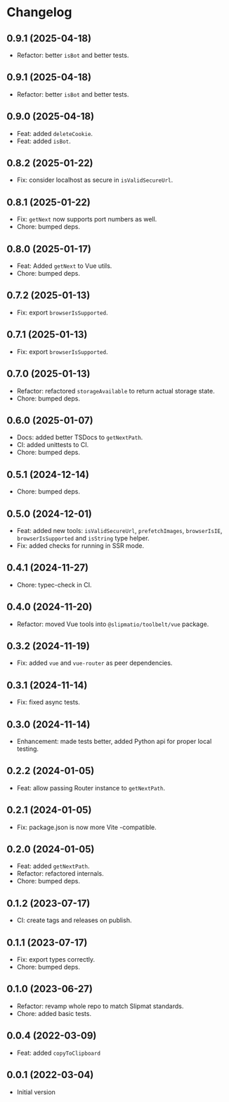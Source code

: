 # Changelog

## 0.9.1 (2025-04-18)

- Refactor: better `isBot` and better tests.

## 0.9.1 (2025-04-18)

- Refactor: better `isBot` and better tests.

## 0.9.0 (2025-04-18)

- Feat: added `deleteCookie`.
- Feat: added `isBot`.

## 0.8.2 (2025-01-22)

- Fix: consider localhost as secure in `isValidSecureUrl`.

## 0.8.1 (2025-01-22)

- Fix: `getNext` now supports port numbers as well.
- Chore: bumped deps.

## 0.8.0 (2025-01-17)

- Feat: Added `getNext` to Vue utils.
- Chore: bumped deps.

## 0.7.2 (2025-01-13)

- Fix: export `browserIsSupported`.

## 0.7.1 (2025-01-13)

- Fix: export `browserIsSupported`.

## 0.7.0 (2025-01-13)

- Refactor: refactored `storageAvailable` to return actual storage state.
- Chore: bumped deps.

## 0.6.0 (2025-01-07)

- Docs: added better TSDocs to `getNextPath`.
- CI: added unittests to CI.
- Chore: bumped deps.

## 0.5.1 (2024-12-14)

- Chore: bumped deps.

## 0.5.0 (2024-12-01)

- Feat: added new tools: `isValidSecureUrl`, `prefetchImages`, `browserIsIE`, `browserIsSupported` and `isString` type helper.
- Fix: added checks for running in SSR mode.

## 0.4.1 (2024-11-27)

- Chore: typec-check in CI.

## 0.4.0 (2024-11-20)

- Refactor: moved Vue tools into `@slipmatio/toolbelt/vue` package.

## 0.3.2 (2024-11-19)

- Fix: added `vue` and `vue-router` as peer dependencies.

## 0.3.1 (2024-11-14)

- Fix: fixed async tests.

## 0.3.0 (2024-11-14)

- Enhancement: made tests better, added Python api for proper local testing.

## 0.2.2 (2024-01-05)

- Feat: allow passing Router instance to `getNextPath`.

## 0.2.1 (2024-01-05)

- Fix: package.json is now more Vite -compatible.

## 0.2.0 (2024-01-05)

- Feat: added `getNextPath`.
- Refactor: refactored internals.
- Chore: bumped deps.

## 0.1.2 (2023-07-17)

- CI: create tags and releases on publish.

## 0.1.1 (2023-07-17)

- Fix: export types correctly.
- Chore: bumped deps.

## 0.1.0 (2023-06-27)

- Refactor: revamp whole repo to match Slipmat standards.
- Chore: added basic tests.

## 0.0.4 (2022-03-09)

- Feat: added `copyToClipboard`

## 0.0.1 (2022-03-04)

- Initial version
